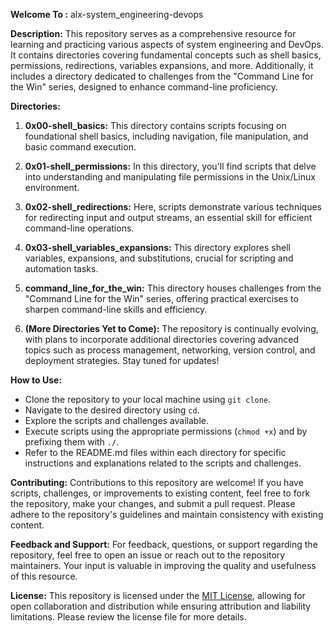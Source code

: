 **Welcome To :** alx-system_engineering-devops

**Description:**
This repository serves as a comprehensive resource for learning and practicing various aspects of system engineering and DevOps. It contains directories covering fundamental concepts such as shell basics, permissions, redirections, variables expansions, and more. Additionally, it includes a directory dedicated to challenges from the "Command Line for the Win" series, designed to enhance command-line proficiency.

**Directories:**

1. **0x00-shell_basics:** This directory contains scripts focusing on foundational shell basics, including navigation, file manipulation, and basic command execution.

2. **0x01-shell_permissions:** In this directory, you'll find scripts that delve into understanding and manipulating file permissions in the Unix/Linux environment.

3. **0x02-shell_redirections:** Here, scripts demonstrate various techniques for redirecting input and output streams, an essential skill for efficient command-line operations.

4. **0x03-shell_variables_expansions:** This directory explores shell variables, expansions, and substitutions, crucial for scripting and automation tasks.

5. **command_line_for_the_win:** This directory houses challenges from the "Command Line for the Win" series, offering practical exercises to sharpen command-line skills and efficiency.

6. **(More Directories Yet to Come):** The repository is continually evolving, with plans to incorporate additional directories covering advanced topics such as process management, networking, version control, and deployment strategies. Stay tuned for updates!

**How to Use:**
- Clone the repository to your local machine using `git clone`.
- Navigate to the desired directory using `cd`.
- Explore the scripts and challenges available.
- Execute scripts using the appropriate permissions (`chmod +x`) and by prefixing them with `./`.
- Refer to the README.md files within each directory for specific instructions and explanations related to the scripts and challenges.

**Contributing:**
Contributions to this repository are welcome! If you have scripts, challenges, or improvements to existing content, feel free to fork the repository, make your changes, and submit a pull request. Please adhere to the repository's guidelines and maintain consistency with existing content.

**Feedback and Support:**
For feedback, questions, or support regarding the repository, feel free to open an issue or reach out to the repository maintainers. Your input is valuable in improving the quality and usefulness of this resource.

**License:**
This repository is licensed under the [MIT License](LICENSE), allowing for open collaboration and distribution while ensuring attribution and liability limitations. Please review the license file for more details.
